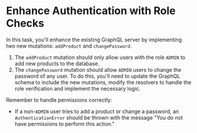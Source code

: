 # Enhance Authentication with Role Checks

In this task, you'll enhance the existing GraphQL server by implementing two new mutations: `addProduct` and `changePassword`.

1. The `addProduct` mutation should only allow users with the role `ADMIN` to add new products to the database.
2. The `changePassword` mutation should allow `ADMIN` users to change the password of any user.
To do this, you'll need to update the GraphQL schema to include the new mutations, modify the resolvers to handle the role verification and implement the necessary logic.

Remember to handle permissions correctly:

* If a non-`ADMIN` user tries to add a product or change a password, an `AuthenticationError` should be thrown with the message "You do not have permissions to perform this action."